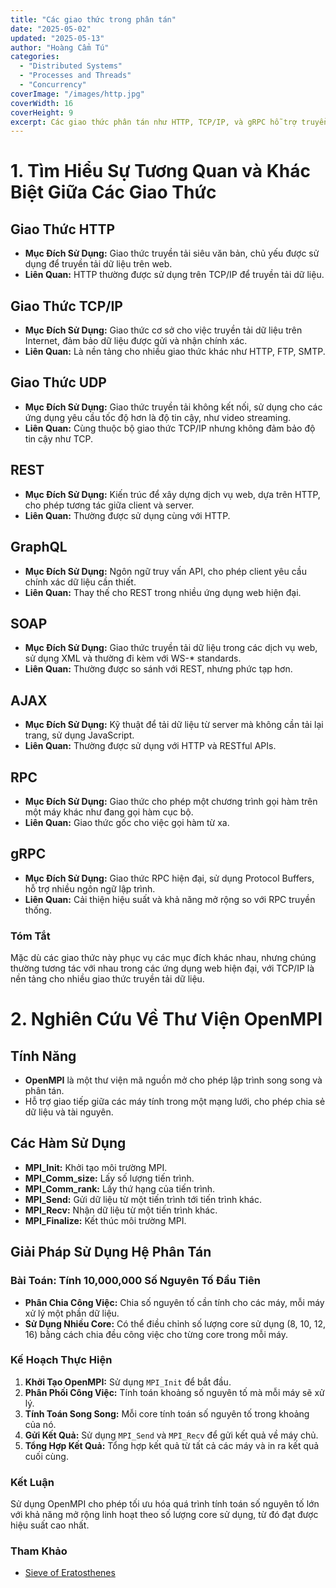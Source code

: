 ```yaml
---
title: "Các giao thức trong phân tán"
date: "2025-05-02"
updated: "2025-05-13"
author: "Hoàng Cẩm Tú"
categories:
  - "Distributed Systems"
  - "Processes and Threads"
  - "Concurrency"
coverImage: "/images/http.jpg"
coverWidth: 16
coverHeight: 9
excerpt: Các giao thức phân tán như HTTP, TCP/IP, và gRPC hỗ trợ truyền tải và xử lý dữ liệu trong mạng, mỗi giao thức có mục đích và tính năng riêng.
---
```

# 1. Tìm Hiểu Sự Tương Quan và Khác Biệt Giữa Các Giao Thức

## Giao Thức HTTP
- **Mục Đích Sử Dụng:** Giao thức truyền tải siêu văn bản, chủ yếu được sử dụng để truyền tải dữ liệu trên web.
- **Liên Quan:** HTTP thường được sử dụng trên TCP/IP để truyền tải dữ liệu.

## Giao Thức TCP/IP
- **Mục Đích Sử Dụng:** Giao thức cơ sở cho việc truyền tải dữ liệu trên Internet, đảm bảo dữ liệu được gửi và nhận chính xác.
- **Liên Quan:** Là nền tảng cho nhiều giao thức khác như HTTP, FTP, SMTP.

## Giao Thức UDP
- **Mục Đích Sử Dụng:** Giao thức truyền tải không kết nối, sử dụng cho các ứng dụng yêu cầu tốc độ hơn là độ tin cậy, như video streaming.
- **Liên Quan:** Cùng thuộc bộ giao thức TCP/IP nhưng không đảm bảo độ tin cậy như TCP.

## REST
- **Mục Đích Sử Dụng:** Kiến trúc để xây dựng dịch vụ web, dựa trên HTTP, cho phép tương tác giữa client và server.
- **Liên Quan:** Thường được sử dụng cùng với HTTP.

## GraphQL
- **Mục Đích Sử Dụng:** Ngôn ngữ truy vấn API, cho phép client yêu cầu chính xác dữ liệu cần thiết.
- **Liên Quan:** Thay thế cho REST trong nhiều ứng dụng web hiện đại.

## SOAP
- **Mục Đích Sử Dụng:** Giao thức truyền tải dữ liệu trong các dịch vụ web, sử dụng XML và thường đi kèm với WS-* standards.
- **Liên Quan:** Thường được so sánh với REST, nhưng phức tạp hơn.

## AJAX
- **Mục Đích Sử Dụng:** Kỹ thuật để tải dữ liệu từ server mà không cần tải lại trang, sử dụng JavaScript.
- **Liên Quan:** Thường được sử dụng với HTTP và RESTful APIs.

## RPC
- **Mục Đích Sử Dụng:** Giao thức cho phép một chương trình gọi hàm trên một máy khác như đang gọi hàm cục bộ.
- **Liên Quan:** Giao thức gốc cho việc gọi hàm từ xa.

## gRPC
- **Mục Đích Sử Dụng:** Giao thức RPC hiện đại, sử dụng Protocol Buffers, hỗ trợ nhiều ngôn ngữ lập trình.
- **Liên Quan:** Cải thiện hiệu suất và khả năng mở rộng so với RPC truyền thống.

### Tóm Tắt
Mặc dù các giao thức này phục vụ các mục đích khác nhau, nhưng chúng thường tương tác với nhau trong các ứng dụng web hiện đại, với TCP/IP là nền tảng cho nhiều giao thức truyền tải dữ liệu.



# 2. Nghiên Cứu Về Thư Viện OpenMPI

## Tính Năng
- **OpenMPI** là một thư viện mã nguồn mở cho phép lập trình song song và phân tán.
- Hỗ trợ giao tiếp giữa các máy tính trong một mạng lưới, cho phép chia sẻ dữ liệu và tài nguyên.

## Các Hàm Sử Dụng
- **MPI_Init:** Khởi tạo môi trường MPI.
- **MPI_Comm_size:** Lấy số lượng tiến trình.
- **MPI_Comm_rank:** Lấy thứ hạng của tiến trình.
- **MPI_Send:** Gửi dữ liệu từ một tiến trình tới tiến trình khác.
- **MPI_Recv:** Nhận dữ liệu từ một tiến trình khác.
- **MPI_Finalize:** Kết thúc môi trường MPI.

## Giải Pháp Sử Dụng Hệ Phân Tán
### Bài Toán: Tính 10,000,000 Số Nguyên Tố Đầu Tiên
- **Phân Chia Công Việc:** Chia số nguyên tố cần tính cho các máy, mỗi máy xử lý một phần dữ liệu.
- **Sử Dụng Nhiều Core:** Có thể điều chỉnh số lượng core sử dụng (8, 10, 12, 16) bằng cách chia đều công việc cho từng core trong mỗi máy.

### Kế Hoạch Thực Hiện
1. **Khởi Tạo OpenMPI:** Sử dụng `MPI_Init` để bắt đầu.
2. **Phân Phối Công Việc:** Tính toán khoảng số nguyên tố mà mỗi máy sẽ xử lý.
3. **Tính Toán Song Song:** Mỗi core tính toán số nguyên tố trong khoảng của nó.
4. **Gửi Kết Quả:** Sử dụng `MPI_Send` và `MPI_Recv` để gửi kết quả về máy chủ.
5. **Tổng Hợp Kết Quả:** Tổng hợp kết quả từ tất cả các máy và in ra kết quả cuối cùng.

### Kết Luận
Sử dụng OpenMPI cho phép tối ưu hóa quá trình tính toán số nguyên tố lớn với khả năng mở rộng linh hoạt theo số lượng core sử dụng, từ đó đạt được hiệu suất cao nhất.

### Tham Khảo
- [Sieve of Eratosthenes](https://en.wikipedia.org/wiki/Sieve_of_Eratosthenes)